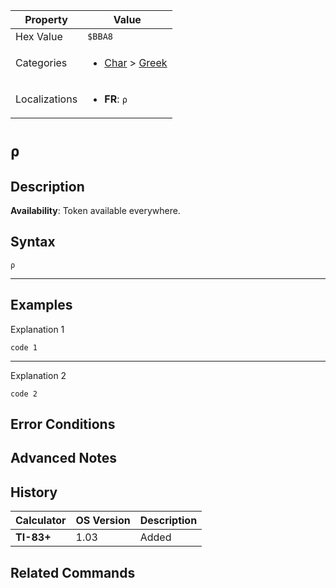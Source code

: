 | Property      | Value |
|---------------|-------|
| Hex Value     | `$BBA8`|
| Categories    | <ul><li>[Char](<../categories/Char.md>) > [Greek](<../categories/Char.md#Greek>)</li></ul> |
| Localizations | <ul><li><b>FR</b>: `ρ`</li></ul> |

# `ρ`

## Description



<b>Availability</b>: Token available everywhere.

## Syntax
`ρ`

<hr>

## Examples

Explanation 1
```ti-basic
code 1
```
---
Explanation 2
```ti-basic
code 2
```

## Error Conditions


## Advanced Notes


## History
| Calculator | OS Version | Description |
|------------|------------|-------------|
| <b>TI-83+</b> | 1.03 | Added |

## Related Commands

